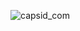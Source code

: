
![capsid_com](https://user-images.githubusercontent.com/32806475/191777062-b93ac448-44a7-46ff-a580-8e5cd4415574.png)
